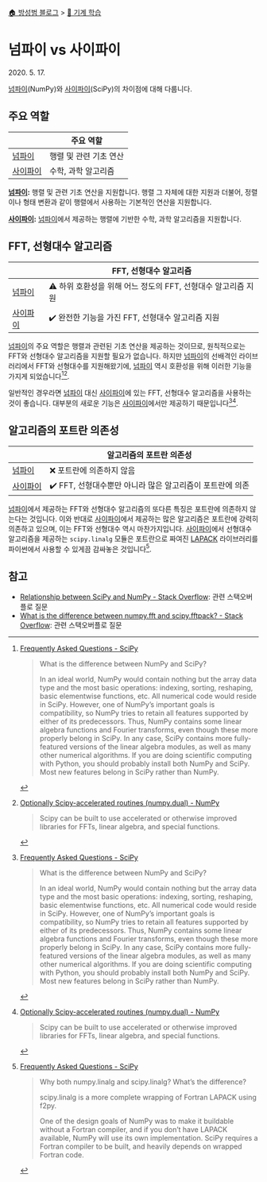 [🏠 방성범 블로그](/README.md) > [🧠 기계 학습](/machine-learning.md)

# 넘파이 vs 사이파이

<time id="date-published" datetime="2020-05-17">2020. 5. 17.</time>

[넘파이]\(NumPy)와 [사이파이]\(SciPy)의 차이점에 대해 다룹니다.

[넘파이]: https://numpy.org/
[사이파이]: https://scipy.org/

## 주요 역할

|            | 주요 역할              |
| ---------- | ---------------------- |
| [넘파이]   | 행렬 및 관련 기초 연산 |
| [사이파이] | 수학, 과학 알고리즘    |

**[넘파이]:** 행렬 및 관련 기초 연산을 지원합니다. 행렬 그 자체에 대한 지원과 더불어, 정렬이나 형태 변환과 같이 행렬에서 사용하는 기본적인 연산을 지원합니다.

**[사이파이]:** [넘파이]에서 제공하는 행렬에 기반한 수학, 과학 알고리즘을 지원합니다.

## FFT, 선형대수 알고리즘

|            | FFT, 선형대수 알고리즘                                        |
| ---------- | ------------------------------------------------------------- |
| [넘파이]   | ⚠️ 하위 호환성을 위해 어느 정도의 FFT, 선형대수 알고리즘 지원 |
| [사이파이] | ✔️ 완전한 기능을 가진 FFT, 선형대수 알고리즘 지원             |

[넘파이]의 주요 역할은 행렬과 관련된 기초 연산을 제공하는 것이므로, 원칙적으로는 FFT와 선형대수 알고리즘을 지원할 필요가 없습니다. 하지만 [넘파이]의 선배격인 라이브러리에서 FFT와 선형대수를 지원해왔기에, [넘파이] 역시 호환성을 위해 이러한 기능을 가지게 되었습니다[^faq-scipy][^numpy-dual-numpy].

일반적인 경우라면 [넘파이] 대신 [사이파이]에 있는 FFT, 선형대수 알고리즘을 사용하는 것이 좋습니다. 대부분의 새로운 기능은 [사이파이]에서만 제공하기 때문입니다[^faq-scipy][^numpy-dual-numpy].

[^faq-scipy]:
    [Frequently Asked Questions - SciPy](https://www.scipy.org/scipylib/faq.html#what-is-the-difference-between-numpy-and-scipy)

    > What is the difference between NumPy and SciPy?
    >
    > In an ideal world, NumPy would contain nothing but the array data type and the most basic operations: indexing, sorting, reshaping, basic elementwise functions, etc. All numerical code would reside in SciPy. However, one of NumPy’s important goals is compatibility, so NumPy tries to retain all features supported by either of its predecessors. Thus, NumPy contains some linear algebra functions and Fourier transforms, even though these more properly belong in SciPy. In any case, SciPy contains more fully-featured versions of the linear algebra modules, as well as many other numerical algorithms. If you are doing scientific computing with Python, you should probably install both NumPy and SciPy. Most new features belong in SciPy rather than NumPy.

[^numpy-dual-numpy]:
    [Optionally Scipy-accelerated routines (numpy.dual) - NumPy](https://numpy.org/doc/stable/reference/routines.dual.html)

    > Scipy can be built to use accelerated or otherwise improved libraries for FFTs, linear algebra, and special functions.

## 알고리즘의 포트란 의존성

|            | 알고리즘의 포트란 의존성                                  |
| ---------- | --------------------------------------------------------- |
| [넘파이]   | ❌ 포트란에 의존하지 않음                                 |
| [사이파이] | ✔️ FFT, 선형대수뿐만 아니라 많은 알고리즘이 포트란에 의존 |

[넘파이]에서 제공하는 FFT와 선형대수 알고리즘의 또다른 특징은 포트란에 의존하지 않는다는 것입니다. 이와 반대로 [사이파이]에서 제공하는 많은 알고리즘은 포트란에 강력히 의존하고 있으며, 이는 FFT와 선형대수 역시 마찬가지입니다. [사이파이]에서 선형대수 알고리즘을 제공하는 `scipy.linalg` 모듈은 포트란으로 짜여진 [LAPACK](http://www.netlib.org/lapack/) 라이브러리를 파이썬에서 사용할 수 있게끔 감싸놓은 것입니다[^wrapping-of-fortran-lapack-scipy].

[^wrapping-of-fortran-lapack-scipy]:
    [Frequently Asked Questions - SciPy](https://www.scipy.org/scipylib/faq.html#why-both-numpy-linalg-and-scipy-linalg-what-s-the-difference)

    > Why both numpy.linalg and scipy.linalg? What’s the difference?
    >
    > scipy.linalg is a more complete wrapping of Fortran LAPACK using f2py.
    >
    > One of the design goals of NumPy was to make it buildable without a Fortran compiler, and if you don’t have LAPACK available, NumPy will use its own implementation. SciPy requires a Fortran compiler to be built, and heavily depends on wrapped Fortran code.

## 참고

- [Relationship between SciPy and NumPy - Stack Overflow](https://stackoverflow.com/questions/6200910/relationship-between-scipy-and-numpy): 관련 스택오버플로 질문
- [What is the difference between numpy.fft and scipy.fftpack? - Stack Overflow](https://stackoverflow.com/questions/6363154/what-is-the-difference-between-numpy-fft-and-scipy-fftpack): 관련 스택오버플로 질문
